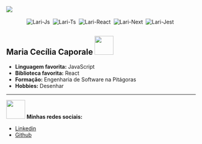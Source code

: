  <div><img src="https://github.com/user-attachments/assets/bacaf973-0fbb-45f9-a9c5-97a4a59b49ed" ></div>
 <div style="display: inline_block" align="center"><br>
  <img  alt="Lari-Js" src="https://img.shields.io/badge/javascript-%23323330.svg?style=for-the-badge&logo=javascript&logoColor=%23F7DF1E">&nbsp;
  <img  alt="Lari-Ts" src="https://img.shields.io/badge/typescript-%23007ACC.svg?style=for-the-badge&logo=typescript&logoColor=white">&nbsp;
  <img  alt="Lari-React"  src="https://img.shields.io/badge/react-%2320232a.svg?style=for-the-badge&logo=react&logoColor=%2361DAFB">&nbsp;
  <img  alt="Lari-Next" src="https://img.shields.io/badge/Next-black?style=for-the-badge&logo=next.js&logoColor=white">&nbsp;
  <img  alt="Lari-Jest" src="https://img.shields.io/badge/-jest-%23C21325?style=for-the-badge&logo=jest&logoColor=white">&nbsp;

</div>
<h2> Maria Cecília Caporale <img src="https://media.giphy.com/media/mGcNjsfWAjY5AEZNw6/giphy.gif" width="50"></h2>

- **Linguagem favorita:** JavaScript
- **Biblioteca favorita:** React
- **Formação:** Engenharia de Software na Pitágoras
- **Hobbies:** Desenhar 


----
 <img src="https://media.giphy.com/media/VgCDAzcKvsR6OM0uWg/giphy.gif" width="50"> **Minhas redes sociais:**

- [Linkedin](https://www.linkedin.com/in/mariaceciliacaporale/)
- [Github](https://github.com/ceciliacaporale)


